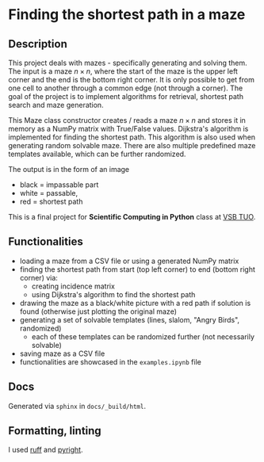 # Finding the shortest path in a maze

## Description

This project deals with mazes - specifically generating and solving them. The input is a maze $n\times n$, where
the start of the maze is the upper left corner and the end
is the bottom right corner. It is only possible to get from one cell to another
through a common edge (not through a corner). The goal of the project is to implement
algorithms for retrieval, shortest path search and maze generation.

This Maze class constructor creates / reads a maze $n\times n$ and stores it in memory as a NumPy matrix with True/False
values. Dijkstra's algorithm is implemented for finding the shortest path. This algorithm is also used when generating
random solvable maze. There are also multiple predefined maze templates available, which can be further randomized.

The output is in the form of an image
- black = impassable part
- white = passable,
- red = shortest path

This is a final project for **Scientific Computing in Python** class at [VSB TUO](https://www.vsb.cz/en).

## Functionalities

- loading a maze from a CSV file or using a generated NumPy matrix
- finding the shortest path from start (top left corner) to end (bottom right corner) via:
  - creating incidence matrix
  - using Dijkstra's algorithm to find the shortest path
- drawing the maze as a black/white picture with a red path if solution is found (otherwise just plotting the original maze)
- generating a set of solvable templates (lines, slalom, "Angry Birds", randomized)
  - each of these templates can be randomized further (not necessarily solvable)
- saving maze as a CSV file
- functionalities are showcased in the `examples.ipynb` file

## Docs
Generated via `sphinx` in `docs/_build/html`.

## Formatting, linting
I used [ruff](https://github.com/astral-sh/ruff) and [pyright](https://github.com/microsoft/pyright).
